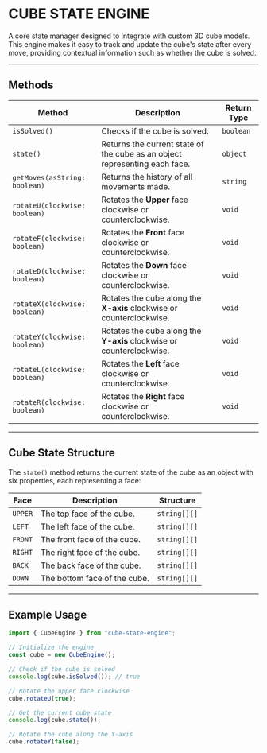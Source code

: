 # CUBE STATE ENGINE

A core state manager designed to integrate with custom 3D cube models. This engine makes it easy to track and update the cube's state after every move, providing contextual information such as whether the cube is solved.

---

## Methods

| Method                        | Description                                                                | Return Type |
| ----------------------------- | -------------------------------------------------------------------------- | ----------- |
| `isSolved()`                  | Checks if the cube is solved.                                              | `boolean`   |
| `state()`                     | Returns the current state of the cube as an object representing each face. | `object`    |
| `getMoves(asString: boolean)` | Returns the history of all movements made.                                 | `string`    |
| `rotateU(clockwise: boolean)` | Rotates the **Upper** face clockwise or counterclockwise.                  | `void`      |
| `rotateF(clockwise: boolean)` | Rotates the **Front** face clockwise or counterclockwise.                  | `void`      |
| `rotateD(clockwise: boolean)` | Rotates the **Down** face clockwise or counterclockwise.                   | `void`      |
| `rotateX(clockwise: boolean)` | Rotates the cube along the **X-axis** clockwise or counterclockwise.       | `void`      |
| `rotateY(clockwise: boolean)` | Rotates the cube along the **Y-axis** clockwise or counterclockwise.       | `void`      |
| `rotateL(clockwise: boolean)` | Rotates the **Left** face clockwise or counterclockwise.                   | `void`      |
| `rotateR(clockwise: boolean)` | Rotates the **Right** face clockwise or counterclockwise.                  | `void`      |

---

## Cube State Structure

The `state()` method returns the current state of the cube as an object with six properties, each representing a face:

| Face    | Description                  | Structure    |
| ------- | ---------------------------- | ------------ |
| `UPPER` | The top face of the cube.    | `string[][]` |
| `LEFT`  | The left face of the cube.   | `string[][]` |
| `FRONT` | The front face of the cube.  | `string[][]` |
| `RIGHT` | The right face of the cube.  | `string[][]` |
| `BACK`  | The back face of the cube.   | `string[][]` |
| `DOWN`  | The bottom face of the cube. | `string[][]` |

---

## Example Usage

```javascript
import { CubeEngine } from "cube-state-engine";

// Initialize the engine
const cube = new CubeEngine();

// Check if the cube is solved
console.log(cube.isSolved()); // true

// Rotate the upper face clockwise
cube.rotateU(true);

// Get the current cube state
console.log(cube.state());

// Rotate the cube along the Y-axis
cube.rotateY(false);
```
